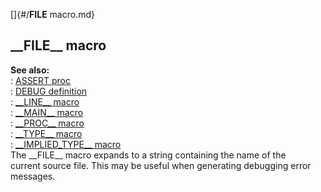 []{#/__FILE__ macro.md}    
## \_\_FILE\_\_ macro    
**See also:**    
:   [ASSERT proc](/proc/ASSERT)    
:   [DEBUG definition](/DM/preprocessor/define/DEBUG)    
:   [\_\_LINE\_\_ macro](/DM/preprocessor/__LINE__)    
:   [\_\_MAIN\_\_ macro](/DM/preprocessor/__MAIN__)    
:   [\_\_PROC\_\_ macro](/DM/preprocessor/__PROC__)    
:   [\_\_TYPE\_\_ macro](/DM/preprocessor/__TYPE__)    
:   [\_\_IMPLIED_TYPE\_\_ macro](/DM/preprocessor/__IMPLIED_TYPE__)    
The \_\_FILE\_\_ macro expands to a string containing the name of the    
current source file. This may be useful when generating debugging error    
messages.  